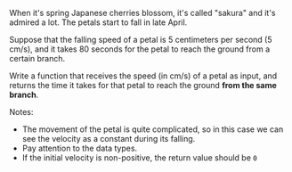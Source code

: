 When it's spring Japanese cherries blossom, it's called "sakura" and it's admired a lot. The petals start to fall in late April.

Suppose that the falling speed of a petal is 5 centimeters per second (5 cm/s), and it takes 80 seconds for the petal to reach the ground from a certain branch.

Write a function that receives the speed (in cm/s) of a petal as input, and returns the time it takes for that petal to reach the ground **from the same branch**.

Notes:
* The movement of the petal is quite complicated, so in this case we can see the velocity as a constant during its falling.
* Pay attention to the data types.
* If the initial velocity is non-positive, the return value should be `0`